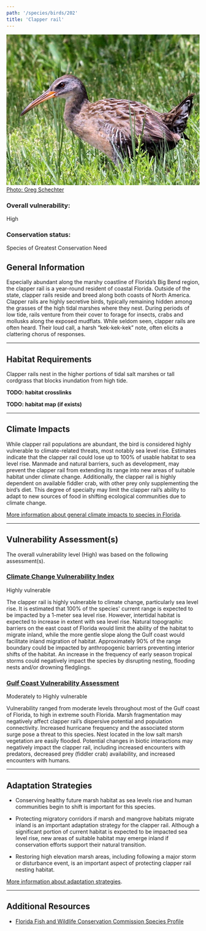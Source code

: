 ```yaml
---
path: '/species/birds/202'
title: 'Clapper rail'
---
```


<content-header icon="shorebirds" title="Clapper rail" subtitle="Rallus longirostris"></content-header>

<div id="TopSection">

<div class="header-photo"><img src="202.jpg" alt="Photo for Clapper rail"/>
<figcaption><a href="https://commons.wikimedia.org/w/index.php?curid=52848271" target="_blank" rel="noopener noreferrer">Photo: Greg Schechter</a></figcaption></div>

<div>

### Overall vulnerability:

<div class="vulnerability vulnerability-high">High</div>

### Conservation status:

Species of Greatest Conservation Need

</div>
</div>

## General Information

Especially abundant along the marshy coastline of Florida’s Big Bend region, the clapper rail is a year-round resident of coastal Florida.  Outside of the state, clapper rails reside and breed along both coasts of North America.  Clapper rails are highly secretive birds, typically remaining hidden among the grasses of the high tidal marshes where they nest. During periods of low tide, rails venture from their cover to forage for insects, crabs and mollusks along the exposed mudflats.  While seldom seen, clapper rails are often heard.  Their loud call, a harsh “kek-kek-kek” note, often elicits a clattering chorus of responses.

<hr />

## Habitat Requirements



Clapper rails nest in the higher portions of tidal salt marshes or tall cordgrass that blocks inundation from high tide.

**TODO: habitat crosslinks**

**TODO: habitat map (if exists)**

<hr />

## Climate Impacts

While clapper rail populations are abundant, the bird is considered highly vulnerable to climate-related threats, most notably sea level rise.  Estimates indicate that the clapper rail could lose up to 100% of usable habitat to sea level rise.  Manmade and natural barriers, such as development, may prevent the clapper rail from extending its range into new areas of suitable habitat under climate change.  Additionally, the clapper rail is highly dependent on available fiddler crab, with other prey only supplementing the bird’s diet.  This degree of specialty may limit the clapper rail’s ability to adapt to new sources of food in shifting ecological communities due to climate change.

[More information about general climate impacts to species in Florida](/impacts/species).



<hr />

## Vulnerability Assessment(s)

The overall vulnerability level (High) was based on the following assessment(s).
#### 
<div class="vulnerability-header">
<h3><a href="/impacts/vulnerability/ccvi">Climate Change Vulnerability Index</a></h3>
<div class="vulnerability vulnerability-high">Highly vulnerable</div>
</div> 

The clapper rail is highly vulnerable to climate change, particularly sea level rise.  It is estimated that 100% of the species' current range is expected to be impacted by a 1-meter sea level rise.  However, intertidal habitat is expected to increase in extent with sea level rise.  Natural topographic barriers on the east coast of Florida would limit the ability of the habitat to migrate inland, while the more gentle slope  along the Gulf coast would facilitate inland migration of habitat.  Approximately 90% of the range boundary could be impacted by anthropogenic barriers preventing interior shifts of the habitat.  An increase in the frequency of early season tropical storms could negatively impact the species by disrupting nesting, flooding nests and/or drowning fledglings.

#### 
<div class="vulnerability-header">
<h3><a href="/impacts/vulnerability/gcva">Gulf Coast Vulnerability Assessment</a></h3>
<div class="vulnerability vulnerability-high">Moderately to Highly vulnerable</div>
</div> 

Vulnerability ranged from moderate levels throughout most of the Gulf coast of Florida, to high in extreme south Florida.  Marsh fragmentation may negatively affect clapper rail’s dispersive potential and population connectivity.  Increased hurricane frequency and the associated storm surge pose a threat to this species.  Nest located in the low salt marsh vegetation are easily flooded.  Potential changes in biotic interactions may negatively impact the clapper rail, including increased encounters with predators, decreased prey (fiddler crab) availability, and increased encounters with humans.


<hr />

## Adaptation Strategies

- Conserving healthy future marsh habitat as sea levels rise and human communities begin to shift is important for this species.

- Protecting migratory corridors if marsh and mangrove habitats migrate inland is an important adaptation strategy for the clapper rail.  Although a significant portion of current habitat is expected to be impacted sea level rise, new areas of suitable habitat may emerge inland if conservation efforts support their natural transition.

- Restoring high elevation marsh areas, including following a major storm or disturbance event, is an important aspect of protecting clapper rail nesting habitat.

[More information about adaptation strategies](/strategies).

<hr />


## Additional Resources

- [Florida Fish and Wildlife Conservation Commission Species Profile](http://legacy.myfwc.com/bba/docs/bba_clra.pdf)

